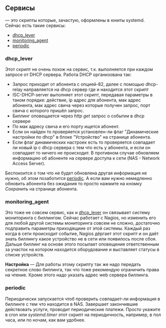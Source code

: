## Сервисы
&mdash; это скрипты которые, зачастую, оформлены в юниты systemd.
Сейчас есть такие сервисы:
* [dhcp_lever](#dhcp_lever)
* [monitoring_agent](#monitoring_agent)
* [periodic](#periodic)


### dhcp_lever
Этот скрипт не очень похож на сервис, т.к. выполняется при каждом запросе от DHCP сервера.
Работа DHCP организована так:
- Запрос приходит от абонента с опцией-82, далее с помощью dhcp-relay направляется на dhcp сервер где
и находится этот скрипт
- ISC-DHCP-server выполняет этот скрипт, передавая параметры в таком порядке: действие, ip адрес для
абонента, мак адрес абонента, мак адрес свича через которые получен запрос, порт свича с которого пришёл запрос.
- Биллинг оповещается через *http get* запрос о событии в dhcp сервере
- По мак адресу свича и его порту ищется абонент.
- Если он найден то проверяется установлен-ли флаг "Динамические настройки по dhcp" в блоке "Устройство"
на странице абонента.
- Если флаг динамических настроек есть то проверяется совпадает ли новый ip с dhcp сервера с тем что есть у
абонента, и если он совпадает то ничего не происходит. В противном случае обновляем информацию об абоненте на
сервере доступа к сети (NAS - Network Access Server).

Беспокоится о том что не будет обновлена другая информация не нужно, об этом позаботится [periodic](#periodic).
А если вам нужно немедленно обновить абонента без ожидания то просто нажмите на кномку *Сохранить* на странице абонента.

### monitoring_agent
Это тоже не совсем сервис, как и [dhcp_lever](#dhcp_lever) он связывает систему мониторинга с биллингом. Сейчас работает
с Nagios, но изменить его для любой другой системы мониторинга совсем не сложно, достаточно подправить параметры
приходящиие от этой системы.
Каждый раз когда в сети происходит событие, Nagios дёргает этот скрипт и он даёт знать биллингу какое устройство
не в сети или появилось после сбоя. Дальше биллинг на основе этого посылает оповещения ответственным за участок на
котором находится оборудование и выставляет статусы в списке устройств.

**Настройка** &mdash; Для работы этому скрипту так же надо передать секретное слово биллинга, так что тоже рекомендую
ограничить права на чтение. Кроме этого надо указать адрес web сервера биллинга.


### periodic
Периодически запускается чтоб проверить совпадает-ли информация в биллинге с тем что находится в NAS.
Завершает закончившие действовать услуги, проводит периодические платежи.
Просто укажите в cron или *systemd.timer* этот скрипт на периодичность, например, в пол часа, или по ночам,
как вам удобнее.
